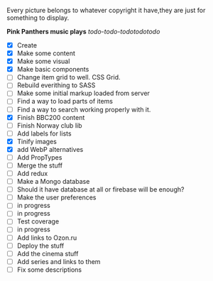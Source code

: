 Every picture belongs to whatever copyright it have,they are just for something to display.


**Pink Panthers music plays**
_todo-todo-todotodotodo_

- [X] Create
- [X] Make some content
- [X] Make some visual
- [X] Make basic components
- [ ] Change item grid to well. CSS Grid.
- [ ] Rebuild everithing to SASS
- [ ] Make some initial markup loaded from server
- [ ] Find a way to load parts of items
- [ ] Find a way to search working properly with it.
- [X] Finish BBC200 content
- [ ] Finish Norway club lib
- [ ] Add labels for lists
- [X] Tinify images
- [X] add WebP alternatives
- [ ] Add PropTypes
- [ ] Merge the stuff
- [ ] Add redux
- [ ] Make a Mongo database
- [ ] Should it have database at all or firebase will be enough?
- [ ] Make the user preferences
- [ ] in progress
- [ ] in progress
- [ ] Test coverage
- [ ] in progress
- [ ] Add links to Ozon.ru
- [ ] Deploy the stuff
- [ ] Add the cinema stuff
- [ ] Add series and links to them
- [ ] Fix some descriptions
